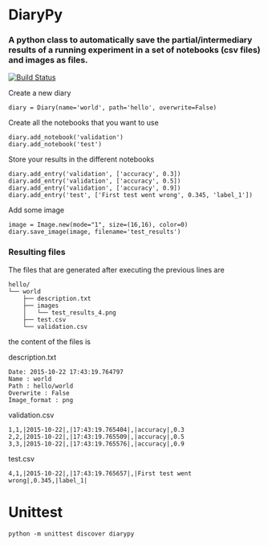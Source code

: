# DiaryPy

### A python class to automatically save the partial/intermediary results of a running experiment in a set of notebooks (csv files) and images as files.


[![Build Status](https://travis-ci.org/perellonieto/DiaryPy.svg?branch=master)](https://travis-ci.org/perellonieto/DiaryPy)

Create a new diary

```
diary = Diary(name='world', path='hello', overwrite=False)
```

Create all the notebooks that you want to use

```
diary.add_notebook('validation')
diary.add_notebook('test')
```

Store your results in the different notebooks

```
diary.add_entry('validation', ['accuracy', 0.3])
diary.add_entry('validation', ['accuracy', 0.5])
diary.add_entry('validation', ['accuracy', 0.9])
diary.add_entry('test', ['First test went wrong', 0.345, 'label_1'])
```

Add some image

```
image = Image.new(mode="1", size=(16,16), color=0)
diary.save_image(image, filename='test_results')
```

### Resulting files

The files that are generated after executing the previous lines are

```
hello/
└── world
    ├── description.txt
    ├── images
    │   └── test_results_4.png
    ├── test.csv
    └── validation.csv
```
the content of the files is

description.txt
```
Date: 2015-10-22 17:43:19.764797
Name : world
Path : hello/world
Overwrite : False
Image_format : png
```

validation.csv
```
1,1,|2015-10-22|,|17:43:19.765404|,|accuracy|,0.3
2,2,|2015-10-22|,|17:43:19.765509|,|accuracy|,0.5
3,3,|2015-10-22|,|17:43:19.765576|,|accuracy|,0.9
```

test.csv
```
4,1,|2015-10-22|,|17:43:19.765657|,|First test went wrong|,0.345,|label_1|
```

# Unittest

```
python -m unittest discover diarypy
```
